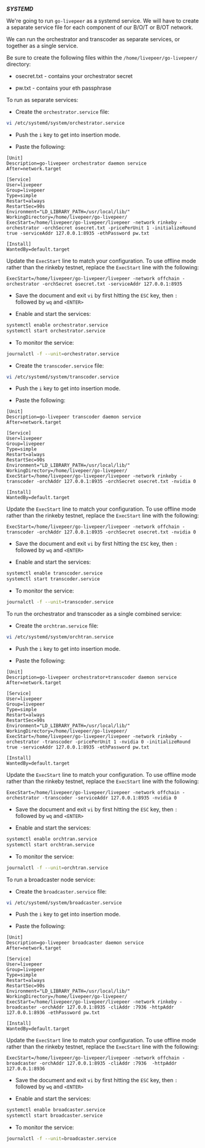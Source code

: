 ***SYSTEMD***

We're going to run `go-livepeer` as a systemd service.  We will have to create a separate service file for each component of our B/O/T or B/OT network.

We can run the orchestrator and transcoder as separate services, or together as a single service.

Be sure to create the following files within the `/home/livepeer/go-livepeer/` directory:

* osecret.txt - contains your orchestrator secret

* pw.txt - contains your eth passphrase

To run as separate services:

* Create the `orchestrator.service` file:

```bash
vi /etc/systemd/system/orchestrator.service
```

* Push the `i` key to get into insertion mode.

* Paste the following:

```
[Unit]
Description=go-livepeer orchestrator daemon service
After=network.target

[Service]
User=livepeer
Group=livepeer
Type=simple
Restart=always
RestartSec=90s
Environment="LD_LIBRARY_PATH=/usr/local/lib/"
WorkingDirectory=/home/livepeer/go-livepeer/
ExecStart=/home/livepeer/go-livepeer/livepeer -network rinkeby -orchestrator -orchSecret osecret.txt -pricePerUnit 1 -initializeRound true -serviceAddr 127.0.0.1:8935 -ethPassword pw.txt

[Install]
WantedBy=default.target
```

Update the `ExecStart` line to match your configuration. To use offline mode rather than the rinkeby testnet, replace the `ExecStart` line with the following:

```
ExecStart=/home/livepeer/go-livepeer/livepeer -network offchain -orchestrator -orchSecret osecret.txt -serviceAddr 127.0.0.1:8935
```

* Save the document and exit `vi` by first hitting the `ESC` key, then `:` followed by `wq` and `<ENTER>`

* Enable and start the services:

```bash
systemctl enable orchestrator.service
systemctl start orchestrator.service
```

* To monitor the service:

```bash
journalctl -f --unit=orchestrator.service
```

* Create the `transcoder.service` file:

```bash
vi /etc/systemd/system/transcoder.service
```

* Push the `i` key to get into insertion mode.

* Paste the following:

```
[Unit]
Description=go-livepeer transcoder daemon service
After=network.target

[Service]
User=livepeer
Group=livepeer
Type=simple
Restart=always
RestartSec=90s
Environment="LD_LIBRARY_PATH=/usr/local/lib/"
WorkingDirectory=/home/livepeer/go-livepeer/
ExecStart=/home/livepeer/go-livepeer/livepeer -network rinkeby -transcoder -orchAddr 127.0.0.1:8935 -orchSecret osecret.txt -nvidia 0

[Install]
WantedBy=default.target
```

Update the `ExecStart` line to match your configuration. To use offline mode rather than the rinkeby testnet, replace the `ExecStart` line with the following:

```
ExecStart=/home/livepeer/go-livepeer/livepeer -network offchain -transcoder -orchAddr 127.0.0.1:8935 -orchSecret osecret.txt -nvidia 0
```

* Save the document and exit `vi` by first hitting the `ESC` key, then `:` followed by `wq` and `<ENTER>`

* Enable and start the services:

```bash
systemctl enable transcoder.service
systemctl start transcoder.service
```

* To monitor the service:

```bash
journalctl -f --unit=transcoder.service
```

To run the orchestrator and transcoder as a single combined service:

* Create the `orchtran.service` file:

```bash
vi /etc/systemd/system/orchtran.service
```

* Push the `i` key to get into insertion mode.

* Paste the following:

```
[Unit]
Description=go-livepeer orchestrator+transcoder daemon service
After=network.target

[Service]
User=livepeer
Group=livepeer
Type=simple
Restart=always
RestartSec=90s
Environment="LD_LIBRARY_PATH=/usr/local/lib/"
WorkingDirectory=/home/livepeer/go-livepeer/
ExecStart=/home/livepeer/go-livepeer/livepeer -network rinkeby -orchestrator -transcoder -pricePerUnit 1 -nvidia 0 -initializeRound true -serviceAddr 127.0.0.1:8935 -ethPassword pw.txt

[Install]
WantedBy=default.target
```

Update the `ExecStart` line to match your configuration. To use offline mode rather than the rinkeby testnet, replace the `ExecStart` line with the following:

```
ExecStart=/home/livepeer/go-livepeer/livepeer -network offchain -orchestrator -transcoder -serviceAddr 127.0.0.1:8935 -nvidia 0
```

* Save the document and exit `vi` by first hitting the `ESC` key, then `:` followed by `wq` and `<ENTER>`

* Enable and start the services:

```bash
systemctl enable orchtran.service
systemctl start orchtran.service
```

* To monitor the service:

```bash
journalctl -f --unit=orchtran.service
```

To run a broadcaster node service:

* Create the `broadcaster.service` file:

```bash
vi /etc/systemd/system/broadcaster.service
```

* Push the `i` key to get into insertion mode.

* Paste the following:

```
[Unit]
Description=go-livepeer broadcaster daemon service
After=network.target

[Service]
User=livepeer
Group=livepeer
Type=simple
Restart=always
RestartSec=90s
Environment="LD_LIBRARY_PATH=/usr/local/lib/"
WorkingDirectory=/home/livepeer/go-livepeer/
ExecStart=/home/livepeer/go-livepeer/livepeer -network rinkeby -broadcaster -orchAddr 127.0.0.1:8935 -cliAddr :7936 -httpAddr 127.0.0.1:8936 -ethPassword pw.txt

[Install]
WantedBy=default.target
```

Update the `ExecStart` line to match your configuration. To use offline mode rather than the rinkeby testnet, replace the `ExecStart` line with the following:

```
ExecStart=/home/livepeer/go-livepeer/livepeer -network offchain -broadcaster -orchAddr 127.0.0.1:8935 -cliAddr :7936  -httpAddr 127.0.0.1:8936
```

* Save the document and exit `vi` by first hitting the `ESC` key, then `:` followed by `wq` and `<ENTER>`

* Enable and start the services:

```bash
systemctl enable broadcaster.service
systemctl start broadcaster.service
```

* To monitor the service:

```bash
journalctl -f --unit=broadcaster.service
```
